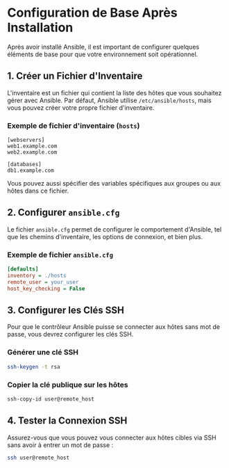 # Configuration de Base Après Installation

Après avoir installé Ansible, il est important de configurer quelques éléments de base pour que votre environnement soit opérationnel.

## 1. Créer un Fichier d'Inventaire
L'inventaire est un fichier qui contient la liste des hôtes que vous souhaitez gérer avec Ansible. Par défaut, Ansible utilise `/etc/ansible/hosts`, mais vous pouvez créer votre propre fichier d'inventaire.

### Exemple de fichier d'inventaire (`hosts`)
```
[webservers]
web1.example.com
web2.example.com

[databases]
db1.example.com
```

Vous pouvez aussi spécifier des variables spécifiques aux groupes ou aux hôtes dans ce fichier.

## 2. Configurer `ansible.cfg`
Le fichier `ansible.cfg` permet de configurer le comportement d'Ansible, tel que les chemins d'inventaire, les options de connexion, et bien plus.

### Exemple de fichier `ansible.cfg`
```ini
[defaults]
inventory = ./hosts
remote_user = your_user
host_key_checking = False
```

## 3. Configurer les Clés SSH
Pour que le contrôleur Ansible puisse se connecter aux hôtes sans mot de passe, vous devrez configurer les clés SSH.

### Générer une clé SSH
```bash
ssh-keygen -t rsa
```

### Copier la clé publique sur les hôtes
```bash
ssh-copy-id user@remote_host
```

## 4. Tester la Connexion SSH
Assurez-vous que vous pouvez vous connecter aux hôtes cibles via SSH sans avoir à entrer un mot de passe :
```bash
ssh user@remote_host
```
